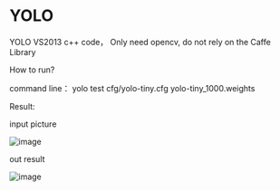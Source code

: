 # YOLO

YOLO  VS2013 c++ code， Only need opencv, do not rely on the Caffe Library

How to run?

command line： yolo test cfg/yolo-tiny.cfg yolo-tiny_1000.weights

Result:

input picture

![image](https://github.com/guozhongluo/YOLO/blob/master/darknet_lgz/person.jpg)

out result

![image](https://github.com/guozhongluo/YOLO/blob/master/darknet_lgz/predictions1.png)
